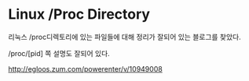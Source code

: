 # Linux /Proc Directory 

리눅스 /proc디렉토리에 있는 파일들에 대해 정리가 잘되어 있는 블로그를 찾았다.

/proc/[pid] 쪽 설명도 잘되어 있다.

http://egloos.zum.com/powerenter/v/10949008

